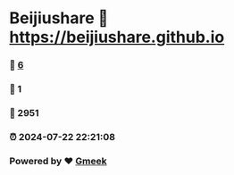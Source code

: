 # Beijiushare :link: https://beijiushare.github.io 
### :page_facing_up: [6](https://beijiushare.github.io/tag.html) 
### :speech_balloon: 1 
### :hibiscus: 2951 
### :alarm_clock: 2024-07-22 22:21:08 
### Powered by :heart: [Gmeek](https://github.com/Meekdai/Gmeek)
